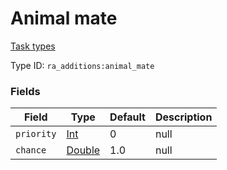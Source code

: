 # Animal mate
[Task types](../task_types_types.md)

Type ID: `ra_additions:animal_mate`
### Fields
Field | Type | Default | Description
------|------|---------|-------------
`priority` | [Int](../data_types/int.md) | 0 | null
`chance` | [Double](../data_types/double.md) | 1.0 | null
